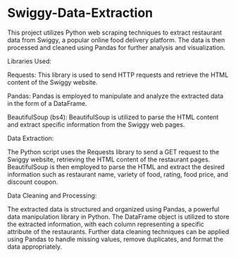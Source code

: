 # Swiggy-Data-Extraction
This project utilizes Python web scraping techniques to extract restaurant data from Swiggy, a popular online food delivery platform. The data is then processed and cleaned using Pandas for further analysis and visualization.

Libraries Used:

Requests: This library is used to send HTTP requests and retrieve the HTML content of the Swiggy website.

Pandas: Pandas is employed to manipulate and analyze the extracted data in the form of a DataFrame.

BeautifulSoup (bs4): BeautifulSoup is utilized to parse the HTML content and extract specific information from the Swiggy web pages.




Data Extraction:

The Python script uses the Requests library to send a GET request to the Swiggy website, retrieving the HTML content of the restaurant pages. BeautifulSoup is then employed to parse the HTML and extract the desired information such as restaurant name, variety of food, rating, food price, and discount coupon.


 

Data Cleaning and Processing:

The extracted data is structured and organized using Pandas, a powerful data manipulation library in Python. The DataFrame object is utilized to store the extracted information, with each column representing a specific attribute of the restaurants. Further data cleaning techniques can be applied using Pandas to handle missing values, remove duplicates, and format the data appropriately.

